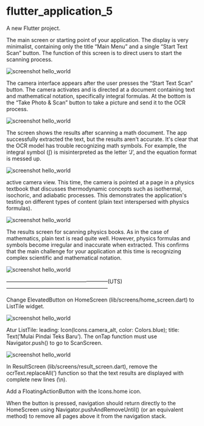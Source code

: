 # flutter_application_5

A new Flutter project.

The main screen or starting point of your application. The display is very minimalist, containing only the title “Main Menu” and a single “Start Text Scan” button. The function of this screen is to direct users to start the scanning process.

![screenshot hello_world](images/1.jpg)

The camera interface appears after the user presses the “Start Text Scan” button. The camera activates and is directed at a document containing text and mathematical notation, specifically integral formulas. At the bottom is the “Take Photo & Scan” button to take a picture and send it to the OCR process.

![screenshot hello_world](images/2.jpg)

The screen shows the results after scanning a math document. The app successfully extracted the text, but the results aren't accurate. It's clear that the OCR model has trouble recognizing math symbols. For example, the integral symbol (∫) is misinterpreted as the letter ‘J’, and the equation format is messed up.

![screenshot hello_world](images/3.jpg)

active camera view. This time, the camera is pointed at a page in a physics textbook that discusses thermodynamic concepts such as isothermal, isochoric, and adiabatic processes. This demonstrates the application's testing on different types of content (plain text interspersed with physics formulas).

![screenshot hello_world](images/4.jpg)

The results screen for scanning physics books. As in the case of mathematics, plain text is read quite well. However, physics formulas and symbols become irregular and inaccurate when extracted. This confirms that the main challenge for your application at this time is recognizing complex scientific and mathematical notation.

![screenshot hello_world](images/5.jpg)

———————————————————(UTS)———————————————————

Change ElevatedButton on HomeScreen (lib/screens/home_screen.dart) to ListTile widget.

![screenshot hello_world](images/6.jpg)

Atur ListTile: leading: Icon(Icons.camera_alt, color: Colors.blue); title: Text(’Mulai Pindai Teks Baru’). The onTap function must use Navigator.push() to go to ScanScreen.

![screenshot hello_world](images/7.jpg)

In ResultScreen (lib/screens/result_screen.dart), remove the ocrText.replaceAll(’) function so that the text results are displayed with complete new lines (\n).

Add a FloatingActionButton with the Icons.home icon.

When the button is pressed, navigation should return directly to the HomeScreen using Navigator.pushAndRemoveUntil() (or an equivalent method) to remove all pages above it from the navigation stack.